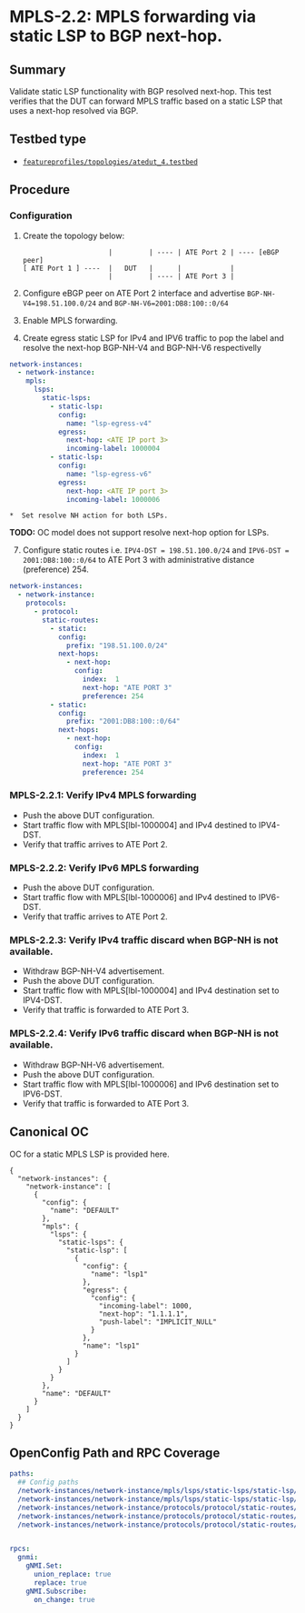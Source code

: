 # MPLS-2.2: MPLS forwarding via static LSP to BGP next-hop.

## Summary

Validate static LSP functionality with BGP resolved next-hop. This test verifies that the DUT can forward MPLS traffic based on a static LSP that uses a next-hop resolved via BGP.

## Testbed type

*  [`featureprofiles/topologies/atedut_4.testbed`](https://github.com/openconfig/featureprofiles/blob/main/topologies/atedut_4.testbed)

## Procedure

### Configuration

1) Create the topology below:

    ```
                         |         | ---- | ATE Port 2 | ---- [eBGP peer]
    [ ATE Port 1 ] ----  |   DUT   |      |            |
                         |         | ---- | ATE Port 3 |
    ```

2)  Configure eBGP peer on ATE Port 2 interface and advertise `BGP-NH-V4=198.51.100.0/24` and `BGP-NH-V6=2001:DB8:100::0/64`
3)  Enable MPLS forwarding.
4)  Create egress static LSP for IPv4 and IPV6 traffic to pop the label and resolve the next-hop BGP-NH-V4 and BGP-NH-V6 respectivelly

```yaml
network-instances:  
  - network-instance:  
    mpls:  
      lsps:  
        static-lsps:  
          - static-lsp:  
            config:  
              name: "lsp-egress-v4"  
            egress:  
              next-hop: <ATE IP port 3> 
              incoming-label: 1000004  
          - static-lsp:  
            config:  
              name: "lsp-egress-v6"  
            egress:  
              next-hop: <ATE IP port 3> 
              incoming-label: 1000006
```
    *  Set resolve NH action for both LSPs.

**TODO:** OC model does not support resolve next-hop option for LSPs.

7)  Configure static routes i.e. `IPV4-DST = 198.51.100.0/24` and `IPV6-DST = 2001:DB8:100::0/64` to ATE Port 3 with administrative distance (preference) 254.
```yaml
network-instances:
  - network-instance:
    protocols:
      - protocol:
        static-routes:
          - static:
            config:
              prefix: "198.51.100.0/24"
            next-hops:
              - next-hop:
                config:
                  index:  1
                  next-hop: "ATE PORT 3"
                  preference: 254
          - static:
            config:
              prefix: "2001:DB8:100::0/64"
            next-hops:
              - next-hop:
                config:
                  index:  1
                  next-hop: "ATE PORT 3"
                  preference: 254
```

### MPLS-2.2.1: Verify IPv4 MPLS forwarding

*   Push the above DUT configuration.
*   Start traffic flow with MPLS[lbl-1000004] and IPv4 destined to IPV4-DST.
*   Verify that traffic arrives to ATE Port 2.

### MPLS-2.2.2: Verify IPv6 MPLS forwarding

*   Push the above DUT configuration.
*   Start traffic flow with MPLS[lbl-1000006] and IPv4 destined to IPV6-DST.
*   Verify that traffic arrives to ATE Port 2.

### MPLS-2.2.3: Verify IPv4 traffic discard when BGP-NH is not available.

*   Withdraw BGP-NH-V4 advertisement.    
*   Push the above DUT configuration.
*   Start traffic flow with MPLS[lbl-1000004] and IPv4 destination set to IPV4-DST.
*   Verify that traffic is forwarded to ATE Port 3.

### MPLS-2.2.4: Verify IPv6 traffic discard when BGP-NH is not available.

*   Withdraw BGP-NH-V6 advertisement.    
*   Push the above DUT configuration.
*   Start traffic flow with MPLS[lbl-1000006] and IPv6 destination set to IPV6-DST.
*   Verify that traffic is forwarded to ATE Port 3.

## Canonical OC
OC for a static MPLS LSP is provided here.

```
{
  "network-instances": {
    "network-instance": [
      {
        "config": {
          "name": "DEFAULT"
        },
        "mpls": {
          "lsps": {
            "static-lsps": {
              "static-lsp": [
                {
                  "config": {
                    "name": "lsp1"
                  },
                  "egress": {
                    "config": {
                      "incoming-label": 1000,
                      "next-hop": "1.1.1.1",
                      "push-label": "IMPLICIT_NULL"
                    }
                  },
                  "name": "lsp1"
                }
              ]
            }
          }
        },
        "name": "DEFAULT"
      }
    ]
  }
}
```
## OpenConfig Path and RPC Coverage

```yaml
paths:
  ## Config paths
  /network-instances/network-instance/mpls/lsps/static-lsps/static-lsp/egress/config/incoming-label:
  /network-instances/network-instance/mpls/lsps/static-lsps/static-lsp/egress/config/next-hop:
  /network-instances/network-instance/protocols/protocol/static-routes/static/config/prefix:
  /network-instances/network-instance/protocols/protocol/static-routes/static/next-hops/next-hop/config/next-hop:
  /network-instances/network-instance/protocols/protocol/static-routes/static/next-hops/next-hop/config/index:


rpcs:
  gnmi:
    gNMI.Set:
      union_replace: true
      replace: true
    gNMI.Subscribe:
      on_change: true
```
